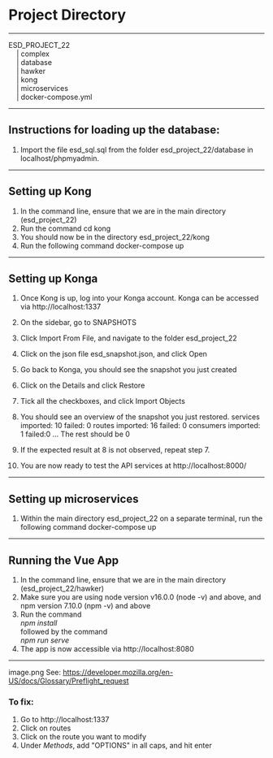 # Project Directory
----------------------
ESD_PROJECT_22 <br/>
&nbsp;&nbsp;&nbsp;&nbsp;| complex <br/>
&nbsp;&nbsp;&nbsp;&nbsp;| database <br/>
&nbsp;&nbsp;&nbsp;&nbsp;| hawker <br/>
&nbsp;&nbsp;&nbsp;&nbsp;| kong <br/>
&nbsp;&nbsp;&nbsp;&nbsp;| microservices <br/>
&nbsp;&nbsp;&nbsp;&nbsp;| docker-compose.yml <br/>

----------------------
## Instructions for loading up the database:
1. Import the file esd_sql.sql from the folder esd_project_22/database in localhost/phpmyadmin.

----------------------
## Setting up Kong
1. In the command line, ensure that we are in the main directory (esd_project_22)
2. Run the command 
	cd kong 
3. You should now be in the directory esd_project_22/kong
4. Run the following command 
	docker-compose up

----------------------
## Setting up Konga
1. Once Kong is up, log into your Konga account. Konga can be accessed via http://localhost:1337
2. On the sidebar, go to SNAPSHOTS
3. Click Import From File, and navigate to the folder esd_project_22
4. Click on the json file esd_snapshot.json, and click Open
5. Go back to Konga, you should see the snapshot you just created
6. Click on the Details and click Restore
7. Tick all the checkboxes, and click Import Objects
8. You should see an overview of the snapshot you just restored.
	services	imported: 10	failed: 0
	routes		imported: 16	failed: 0
	consumers	imported: 1	failed:0
	…
	The rest should be 0

9. If the expected result at 8 is not observed, repeat step 7.
10. You are now ready to test the API services at http://localhost:8000/<route>

----------------------
## Setting up microservices
1. Within the main directory esd_project_22 on a separate terminal, run the following command
	docker-compose up 

----------------------
## Running the Vue App
1. In the command line, ensure that we are in the main directory (esd_project_22/hawker)
2. Make sure you are using node version v16.0.0 (node -v) and above, and npm version 7.10.0 (npm -v) and above
3. Run the command <br/>
	*npm install* <br/>
followed by the command <br/>
	*npm run serve* <br/>
4. The app is now accessible via http://localhost:8080

----------------------
image.png
See: 
https://developer.mozilla.org/en-US/docs/Glossary/Preflight_request

### To fix:
1. Go to http://localhost:1337
2. Click on routes
3. Click on the route you want to modify
4. Under *Methods*, add "OPTIONS" in all caps, and hit enter

